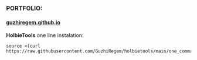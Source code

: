 ### PORTFOLIO:
#### **[guzhiregem.github.io](https://guzhiregem.github.io/)**
  
  
<strong>HolbieTools</strong>
one line instalation:
```
source <(curl https://raw.githubusercontent.com/GuzhiRegem/holbietools/main/one_command)
```
